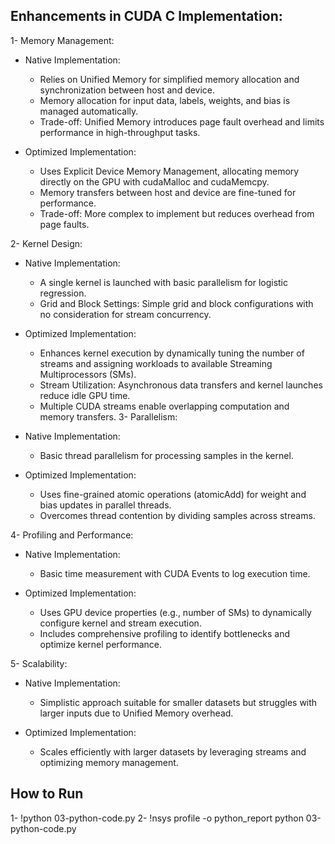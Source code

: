 
## Enhancements in CUDA C Implementation:

1- Memory Management:

- Native Implementation:
   - Relies on Unified Memory for simplified memory allocation and synchronization between host and device.
   - Memory allocation for input data, labels, weights, and bias is managed automatically.
   - Trade-off: Unified Memory introduces page fault overhead and limits performance in high-throughput tasks.

- Optimized Implementation:
    - Uses Explicit Device Memory Management, allocating memory directly on the GPU with cudaMalloc and cudaMemcpy.
    - Memory transfers between host and device are fine-tuned for performance.
    - Trade-off: More complex to implement but reduces overhead from page faults.

2- Kernel Design:

- Native Implementation:
  - A single kernel is launched with basic parallelism for logistic regression.
  - Grid and Block Settings: Simple grid and block configurations with no consideration for stream concurrency.

- Optimized Implementation:

  - Enhances kernel execution by dynamically tuning the number of streams and assigning workloads to available Streaming Multiprocessors (SMs).
  -  Stream Utilization: Asynchronous data transfers and kernel launches reduce idle GPU time.
  -  Multiple CUDA streams enable overlapping computation and memory transfers.
3- Parallelism:

- Native Implementation:
    - Basic thread parallelism for processing samples in the kernel.

- Optimized Implementation:
  - Uses fine-grained atomic operations (atomicAdd) for weight and bias updates in parallel threads.
  - Overcomes thread contention by dividing samples across streams.

4- Profiling and Performance:

- Native Implementation:

  - Basic time measurement with CUDA Events to log execution time.

- Optimized Implementation:

   - Uses GPU device properties (e.g., number of SMs) to dynamically configure kernel and stream execution.
   - Includes comprehensive profiling to identify bottlenecks and optimize kernel performance.

5- Scalability:

- Native Implementation:
    - Simplistic approach suitable for smaller datasets but struggles with larger inputs due to Unified Memory overhead.

- Optimized Implementation:
    - Scales efficiently with larger datasets by leveraging streams and optimizing memory management.

## How to  Run 

1- !python 03-python-code.py
2- !nsys profile -o python_report python 03-python-code.py
